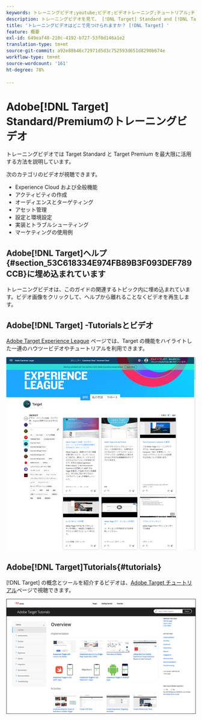 ```yaml
---
keywords: トレーニングビデオ;youtube;ビデオ;ビデオトレーニング;チュートリアル;チュートリアル;ビデオ
description: トレーニングビデオを見て、 [!DNL Target] Standard and [!DNL Target] Premiumを最大限に活用してください。
title: 'トレーニングビデオはどこで見つけられますか？ [!DNL Target] '
feature: 概要
exl-id: 649eaf48-210c-4192-b727-53f0d146a1e2
translation-type: tm+mt
source-git-commit: a92e88b46c72971d5d3c752593d651d8290b674e
workflow-type: tm+mt
source-wordcount: '161'
ht-degree: 78%

---
```


# Adobe[!DNL Target] Standard/Premiumのトレーニングビデオ

トレーニングビデオでは Target Standard と Target Premium を最大限に活用する方法を説明しています。

次のカテゴリのビデオが視聴できます。

* Experience Cloud および全般機能
* アクティビティの作成
* オーディエンスとターゲティング
* アセット管理
* 設定と環境設定
* 実装とトラブルシューティング
* マーケティングの使用例

## Adobe[!DNL Target]ヘルプ{#section_53C618334E974FB89B3F093DEF789CCB}に埋め込まれています

トレーニングビデオは、このガイドの関連するトピック内に埋め込まれています。ビデオ画像をクリックして、ヘルプから離れることなくビデオを再生します。

## Adobe[!DNL Target] -Tutorialsとビデオ

[Adobe Target Experience League](https://guided.adobe.com/#recommended/solutions/target) ページでは、Target の機能をハイライトした一連のハウツービデオやチュートリアルを利用できます。

![Experience League ビデオ](/help/c-intro/assets/experience-league.png)

## Adobe[!DNL Target]Tutorials{#tutorials}

[!DNL Target] の概念とツールを紹介するビデオは、[Adobe Target チュートリアル](https://experienceleague.adobe.com/docs/target-learn/tutorials/overview.html?lang=ja)ページで視聴できます。

![Adobe Target チュートリアル](/help/c-intro/assets/adobe-target-tutorials-new.png)
